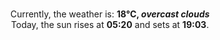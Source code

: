 <p  align="center"><br/>Currently, the weather is: <b> 18°C, <i>overcast clouds</i></b></br>Today, the sun rises at <b>05:20</b> and sets at <b>19:03</b>.</p>